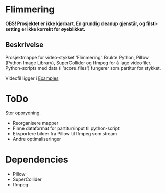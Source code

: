 # Flimmering

**OBS! Prosjektet er ikke kjørbart. En grundig cleanup gjenstår, og filsti-setting er ikke korrekt for øyeblikket.**


## Beskrivelse

Prosjektmappe for video-stykket 'Flimmering'. Brukte Python, Pillow (Python Image Library), SuperCollider og ffmpeg for å lage videofiler. Python-scripts med data (i 'score_files') fungerer som partitur for stykket.


Videofil ligger i [Examples](./Examples)


# ToDo
Stor opprydning.
- Reorganisere mapper
- Finne dataformat for partitur/input til python-script
- Eksportere bilder fra Pillow til ffmpeg som stream
- Andre optimaliseringer


# Dependencies

- Pillow
- SuperCollider
- ffmpeg